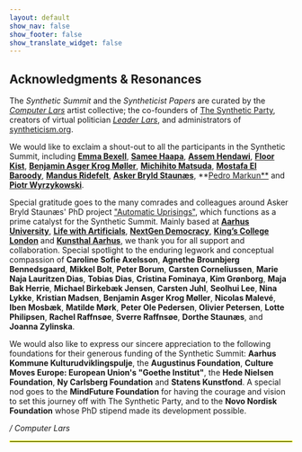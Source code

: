 ```yaml
---
layout: default
show_nav: false
show_footer: false
show_translate_widget: false
---
```


## Acknowledgments & Resonances

The *Synthetic Summit* and the *Syntheticist Papers* are curated by the [*Computer Lars*](https://computerlars.com) artist collective; the co-founders of [The Synthetic Party](https://detsyntetiskeparti.org), creators of virtual politician [*Leader Lars*](https://discord.com/invite/Hmy6tKf8yf), and administrators of [syntheticism.org](https://syntheticism.org).

We would like to exclaim a shout-out to all the participants in the Synthetic Summit, including **[Emma Bexell](https://www.instagram.com/the_emma_bexell/)**, **[Samee Haapa](http://samihenrik.me/)**, **[Assem Hendawi](https://www.simiyya.xyz/about)**, **[Floor Kist](https://www.linkedin.com/in/fjkist/)**, **[Benjamin Asger Krog Møller](https://arkivaristerne.wordpress.com/)**, **[Michihito Matsuda](https://www.ai-mayor.com/)**, **[Mostafa El Baroody](https://www.simiyya.xyz/about/)**, **[Mandus Ridefelt](https://www.simiyya.xyz/about)**, **[Asker Bryld Staunæs](https://pure.au.dk/portal/en/persons/abs@cc.au.dk)**, **[Pedro Markun**](https://www.lex.tec.br/) and **[Piotr Wyrzykowski](https://piotrwyrzykowski.pl/)**.

Special gratitude goes to the many comrades and colleagues around Asker Bryld Staunæs' PhD project ["Automatic Uprisings"](https://pure.au.dk/portal/da/projects/automatic-uprisings-the-synthetic-party-as-a-techno-social-sculpt), which functions as a prime catalyst for the Synthetic Summit. Mainly based at [**Aarhus University**](https://cc.au.dk/en/aiim), [**Life with Artificials**](https://lifewithartificials.com/tech-art/), [**NextGen Democracy**](https://wearenextgenerationdemocracy.org/), [**King’s College London**](https://www.kcl.ac.uk/ddh) and [**Kunsthal Aarhus**](https://kunsthalaarhus.dk/da), we thank you for all support and collaboration. Special spotlight to the enduring legwork and conceptual compassion of **Caroline Sofie Axelsson**, **Agnethe Brounbjerg Bennedsgaard**, **Mikkel Bolt**, **Peter Borum**, **Carsten Corneliussen**, **Marie Naja Lauritzen Dias**, **Tobias Dias**, **Cristina Fominaya**, **Kim Grønborg**, **Maja Bak Herrie**, **Michael Birkebæk Jensen**, **Carsten Juhl**, **Seolhui Lee**, **Nina Lykke**, **Kristian Madsen**, **Benjamin Asger Krog Møller**, **Nicolas Malevé**, **Iben Mosbæk**, **Matilde Mørk**, **Peter Ole Pedersen**, **Olivier Petersen**, **Lotte Philipsen**, **Rachel Raffnsøe**, **Sverre Raffnsøe**, **Dorthe Staunæs**, and **Joanna Zylinska**.

We would also like to express our sincere appreciation to the following foundations for their generous funding of the Synthetic Summit: **Aarhus Kommune Kulturudviklingspulje**, the **Augustinus Foundation**, **Culture Moves Europe: European Union's "Goethe Institut"**, the **Hede Nielsen Foundation**, **Ny Carlsberg Foundation** and **Statens Kunstfond**. A special nod goes to the **MindFuture Foundation** for having the courage and vision to set this journey off with The Synthetic Party, and to the **Novo Nordisk Foundation** whose PhD stipend made its development possible.

*/ Computer Lars*

<hr style="border: 1px solid #f3ff00;">